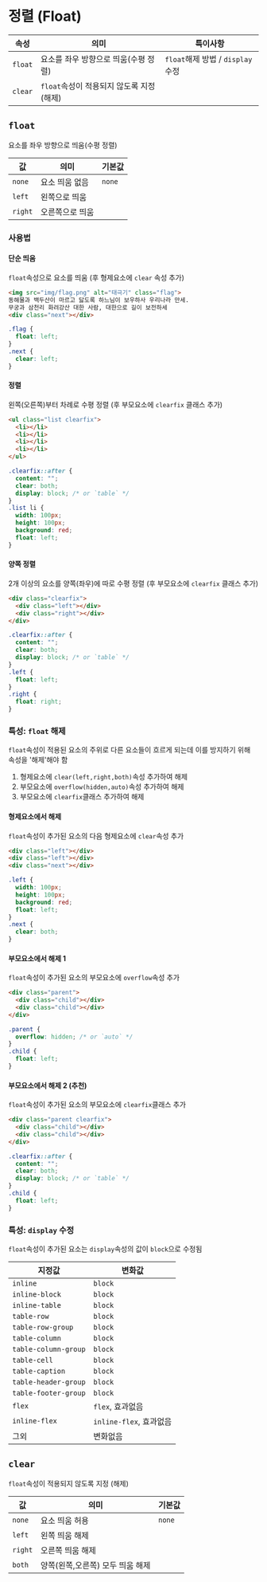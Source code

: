 # 정렬 (Float)

| 속성 | 의미 | 특이사항 |
|---|---|---|
| `float` | 요소를 좌우 방향으로 띄움(수평 정렬) | `float`해제 방법 /  `display`수정 |
| `clear` | `float`속성이 적용되지 않도록 지정(해제) |  |

## `float`

요소를 좌우 방향으로 띄움(수평 정렬)

| 값 | 의미 | 기본값 |
|---|---|---|
| `none` | 요소 띄움 없음 | `none` |
| `left` | 왼쪽으로 띄움 |  |
| `right` | 오른쪽으로 띄움 |  |

### 사용법

#### 단순 띄움

`float`속성으로 요소를 띄움 (후 형제요소에 `clear` 속성 추가)

```html
<img src="img/flag.png" alt="태극기" class="flag">
동해물과 백두산이 마르고 닳도록 하느님이 보우하사 우리나라 만세.
무궁과 삼천리 화려강산 대한 사람, 대한으로 길이 보전하세
<div class="next"></div>
```

```css
.flag {
  float: left;
}
.next {
  clear: left;
}
```

#### 정렬

왼쪽(오른쪽)부터 차례로 수평 정렬 (후 부모요소에 `clearfix` 클래스 추가)

```html
<ul class="list clearfix">
  <li></li>
  <li></li>
  <li></li>
  <li></li>
</ul>
```

```css
.clearfix::after {
  content: "";
  clear: both;
  display: block; /* or `table` */
}
.list li {
  width: 100px;
  height: 100px;
  background: red;
  float: left;
}
```

#### 양쪽 정렬

2개 이상의 요소를 양쪽(좌우)에 따로 수평 정렬 (후 부모요소에 `clearfix` 클래스 추가)

```html
<div class="clearfix">
  <div class="left"></div>
  <div class="right"></div>
</div>
```

```css
.clearfix::after {
  content: "";
  clear: both;
  display: block; /* or `table` */
}
.left {
  float: left;
}
.right {
  float: right;
}
```

### 특성: `float` 해제

`float`속성이 적용된 요소의 주위로 다른 요소들이 흐르게 되는데 이를 방지하기 위해 속성을 '해제'해야 함

1. 형제요소에 `clear(left,right,both)`속성 추가하여 해제
1. 부모요소에 `overflow(hidden,auto)`속성 추가하여 해제
1. 부모요소에 `clearfix`클래스 추가하여 해제

#### 형제요소에서 해제

`float`속성이 추가된 요소의 다음 형제요소에 `clear`속성 추가

```html
<div class="left"></div>
<div class="left"></div>
<div class="next"></div>
```

```css
.left {
  width: 100px;
  height: 100px;
  background: red;
  float: left;
}
.next {
  clear: both;
}
```

#### 부모요소에서 해제 1

`float`속성이 추가된 요소의 부모요소에 `overflow`속성 추가

```html
<div class="parent">
  <div class="child"></div>
  <div class="child"></div>
</div>
```

```css
.parent {
  overflow: hidden; /* or `auto` */
}
.child {
  float: left;
}
```

#### 부모요소에서 해제 2 (추천)

`float`속성이 추가된 요소의 부모요소에 `clearfix`클래스 추가

```html
<div class="parent clearfix">
  <div class="child"></div>
  <div class="child"></div>
</div>
```

```css
.clearfix::after {
  content: "";
  clear: both;
  display: block; /* or `table` */
}
.child {
  float: left;
}
```

### 특성: `display` 수정

`float`속성이 추가된 요소는 `display`속성의 값이 `block`으로 수정됨

| 지정값 | 변화값 |
|---|---|
| `inline` | `block` |
| `inline-block` | `block` |
| `inline-table` | `block` |
| `table-row` | `block` |
| `table-row-group` | `block` |
| `table-column` | `block` |
| `table-column-group` | `block` |
| `table-cell` | `block` |
| `table-caption` | `block` |
| `table-header-group` | `block` |
| `table-footer-group` | `block` |
| `flex` | `flex`, 효과없음 |
| `inline-flex` | `inline-flex`, 효과없음 |
| 그외 | 변화없음 |

## `clear`

`float`속성이 적용되지 않도록 지정 (해제)

| 값 | 의미 | 기본값 |
|---|---|---|
| `none` | 요소 띄움 허용 | `none` |
| `left` | 왼쪽 띄움 해제 |  |
| `right` | 오른쪽 띄움 해제 |  |
| `both` | 양쪽(왼쪽,오른쪽) 모두 띄움 해제 |  |
